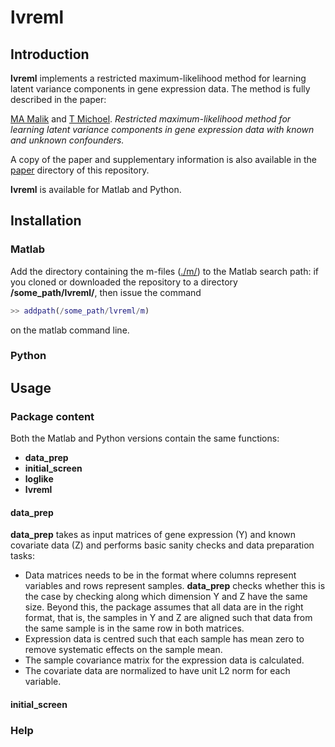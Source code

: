 # lvreml

## Introduction

**lvreml** implements a restricted maximum-likelihood method for learning latent variance components in gene expression data. The method is fully described in the paper:

[MA Malik](https://www.uib.no/en/persons/Muhammad.Ammar.Malik) and [T Michoel](https://lab.michoel.info). *Restricted maximum-likelihood method for learning latent variance components in gene expression data with known and unknown confounders.*

A copy of the paper and supplementary information is also available in the [paper](./paper/) directory of this repository.

**lvreml** is available for Matlab and Python.

## Installation

### Matlab

Add the directory containing the m-files ([./m/](./m/)) to the Matlab search path: if you cloned or downloaded the repository to a directory **/some_path/lvreml/**, then issue the command

```matlab
>> addpath(/some_path/lvreml/m)
```

on the matlab command line.

### Python

## Usage

### Package content

Both the Matlab and Python versions contain the same functions:

* **data_prep**
* **initial_screen**
* **loglike**
* **lvreml**

#### data_prep

**data_prep** takes as input matrices of gene expression (Y) and known covariate data (Z) and performs basic sanity checks and data preparation tasks:

* Data matrices needs to be in the format where columns represent variables and rows represent samples. **data_prep** checks whether this is the case by checking along which dimension Y and Z have the same size. Beyond this, the package assumes that all data are in the right format, that is, the samples in Y and Z are aligned such that data from the same sample is in the same row in both matrices.
* Expression data is centred such that each sample has mean zero to remove systematic effects on the sample mean.
* The sample covariance matrix for the expression data is calculated.
* The covariate data are normalized to have unit L2 norm for each variable.

#### initial_screen

### Help



